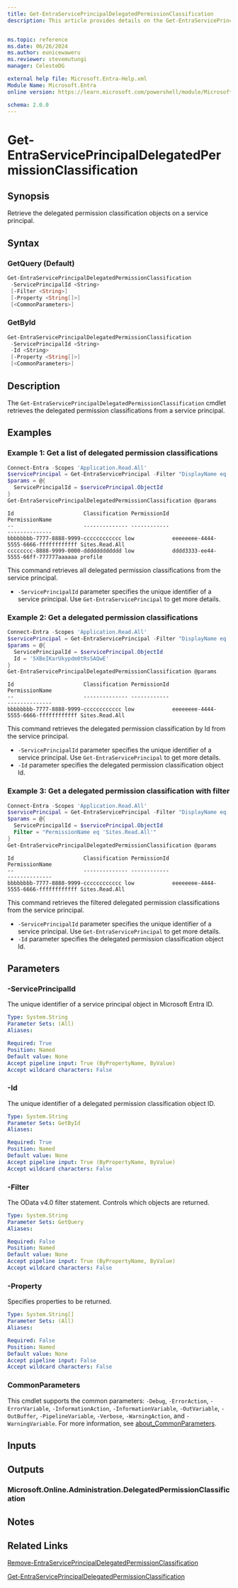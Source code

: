 ```yaml
---
title: Get-EntraServicePrincipalDelegatedPermissionClassification
description: This article provides details on the Get-EntraServicePrincipalDelegatedPermissionClassification command.


ms.topic: reference
ms.date: 06/26/2024
ms.author: eunicewaweru
ms.reviewer: stevemutungi
manager: CelesteDG

external help file: Microsoft.Entra-Help.xml
Module Name: Microsoft.Entra
online version: https://learn.microsoft.com/powershell/module/Microsoft.Entra/Get-EntraServicePrincipalDelegatedPermissionClassification

schema: 2.0.0
---
```


# Get-EntraServicePrincipalDelegatedPermissionClassification

## Synopsis

Retrieve the delegated permission classification objects on a service principal.

## Syntax

### GetQuery (Default)

```powershell
Get-EntraServicePrincipalDelegatedPermissionClassification
 -ServicePrincipalId <String>
 [-Filter <String>]
 [-Property <String[]>]
 [<CommonParameters>]
```

### GetById

```powershell
Get-EntraServicePrincipalDelegatedPermissionClassification
 -ServicePrincipalId <String>
 -Id <String>
 [-Property <String[]>]
 [<CommonParameters>]
```

## Description

The `Get-EntraServicePrincipalDelegatedPermissionClassification` cmdlet retrieves the delegated permission classifications from a service principal.

## Examples

### Example 1: Get a list of delegated permission classifications

```powershell
Connect-Entra -Scopes 'Application.Read.All'
$servicePrincipal = Get-EntraServicePrincipal -Filter "DisplayName eq '<service-principal-displayName>'"
$params = @{
  ServicePrincipalId = $servicePrincipal.ObjectId
}
Get-EntraServicePrincipalDelegatedPermissionClassification @params
```

```Output
Id                      Classification PermissionId                         PermissionName
--                      -------------- ------------                         --------------
bbbbbbbb-7777-8888-9999-cccccccccccc low            eeeeeeee-4444-5555-6666-ffffffffffff Sites.Read.All
cccccccc-8888-9999-0000-dddddddddddd low            dddd3333-ee44-5555-66ff-777777aaaaaa profile
```

This command retrieves all delegated permission classifications from the service principal.

- `-ServicePrincipalId` parameter specifies the unique identifier of a service principal. Use `Get-EntraServicePrincipal` to get more details.

### Example 2: Get a delegated permission classifications

```powershell
Connect-Entra -Scopes 'Application.Read.All'
$servicePrincipal = Get-EntraServicePrincipal -Filter "DisplayName eq '<service-principal-displayName>'"
$params = @{
  ServicePrincipalId = $servicePrincipal.ObjectId 
  Id = '5XBeIKarUkypdm0tRsSAQwE'
}
Get-EntraServicePrincipalDelegatedPermissionClassification @params
```

```Output
Id                      Classification PermissionId                         PermissionName
--                      -------------- ------------                         --------------
bbbbbbbb-7777-8888-9999-cccccccccccc low            eeeeeeee-4444-5555-6666-ffffffffffff Sites.Read.All
```

This command retrieves the delegated permission classification by Id from the service principal.

- `-ServicePrincipalId` parameter specifies the unique identifier of a service principal. Use `Get-EntraServicePrincipal` to get more details.
- `-Id` parameter specifies the delegated permission classification object Id.

### Example 3: Get a delegated permission classification with filter

```powershell
Connect-Entra -Scopes 'Application.Read.All'
$servicePrincipal = Get-EntraServicePrincipal -Filter "DisplayName eq '<service-principal-displayName>'"
$params = @{
  ServicePrincipalId = $servicePrincipal.ObjectId  
  Filter = "PermissionName eq 'Sites.Read.All'"
}
Get-EntraServicePrincipalDelegatedPermissionClassification @params
```

```Output
Id                      Classification PermissionId                         PermissionName
--                      -------------- ------------                         --------------
bbbbbbbb-7777-8888-9999-cccccccccccc low            eeeeeeee-4444-5555-6666-ffffffffffff Sites.Read.All
```

This command retrieves the filtered delegated permission classifications from the service principal.

- `-ServicePrincipalId` parameter specifies the unique identifier of a service principal. Use `Get-EntraServicePrincipal` to get more details.
- `-Id` parameter specifies the delegated permission classification object Id.

## Parameters

### -ServicePrincipalId

The unique identifier of a service principal object in Microsoft Entra ID.

```yaml
Type: System.String
Parameter Sets: (All)
Aliases:

Required: True
Position: Named
Default value: None
Accept pipeline input: True (ByPropertyName, ByValue)
Accept wildcard characters: False
```

### -Id

The unique identifier of a delegated permission classification object ID.

```yaml
Type: System.String
Parameter Sets: GetById
Aliases:

Required: True
Position: Named
Default value: None
Accept pipeline input: True (ByPropertyName, ByValue)
Accept wildcard characters: False
```

### -Filter

The OData v4.0 filter statement.
Controls which objects are returned.

```yaml
Type: System.String
Parameter Sets: GetQuery
Aliases:

Required: False
Position: Named
Default value: None
Accept pipeline input: True (ByPropertyName, ByValue)
Accept wildcard characters: False
```

### -Property

Specifies properties to be returned.

```yaml
Type: System.String[]
Parameter Sets: (All)
Aliases:

Required: False
Position: Named
Default value: None
Accept pipeline input: False
Accept wildcard characters: False
```

### CommonParameters

This cmdlet supports the common parameters: `-Debug`, `-ErrorAction`, `-ErrorVariable`, `-InformationAction`, `-InformationVariable`, `-OutVariable`, `-OutBuffer`, `-PipelineVariable`, `-Verbose`, `-WarningAction`, and `-WarningVariable`. For more information, see [about_CommonParameters](https://go.microsoft.com/fwlink/?LinkID=113216).

## Inputs

## Outputs

### Microsoft.Online.Administration.DelegatedPermissionClassification

## Notes

## Related Links

[Remove-EntraServicePrincipalDelegatedPermissionClassification](Remove-EntraServicePrincipalDelegatedPermissionClassification.md)

[Get-EntraServicePrincipalDelegatedPermissionClassification](Get-EntraServicePrincipalDelegatedPermissionClassification.md)
